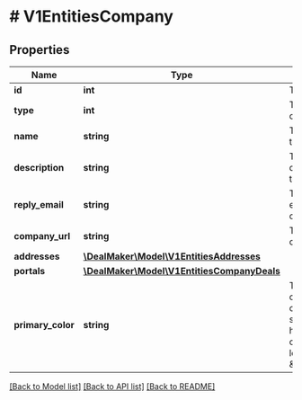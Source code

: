 # # V1EntitiesCompany

## Properties

Name | Type | Description | Notes
------------ | ------------- | ------------- | -------------
**id** | **int** | The unique id. | [optional]
**type** | **int** | The entity company. | [optional]
**name** | **string** | The name of the company. | [optional]
**description** | **string** | The description of the company. | [optional]
**reply_email** | **string** | The reply email of the company. | [optional]
**company_url** | **string** | The url of the company. | [optional]
**addresses** | [**\DealMaker\Model\V1EntitiesAddresses**](V1EntitiesAddresses.md) |  | [optional]
**portals** | [**\DealMaker\Model\V1EntitiesCompanyDeals**](V1EntitiesCompanyDeals.md) |  | [optional]
**primary_color** | **string** | The primary color of the company. This should be a hex color code, with the leading \&quot;#\&quot;. | [optional]

[[Back to Model list]](../../README.md#models) [[Back to API list]](../../README.md#endpoints) [[Back to README]](../../README.md)
